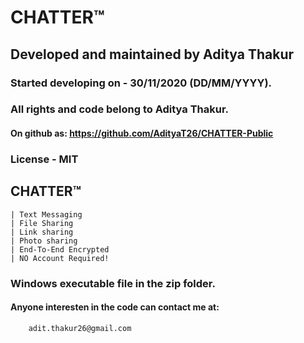 #                   CHATTER™                       #
##     Developed and maintained by Aditya Thakur  ##

### Started developing on - 30/11/2020 (DD/MM/YYYY). ###

### All rights and code belong to Aditya Thakur. ###

#### On github as: https://github.com/AdityaT26/CHATTER-Public ####

### License - MIT ###

## CHATTER™ ##
    | Text Messaging
    | File Sharing
    | Link sharing
    | Photo sharing
    | End-To-End Encrypted
    | NO Account Required!
    
### Windows executable file in the zip folder. ###



#### Anyone interesten in the code can contact me at:  ####
        adit.thakur26@gmail.com
